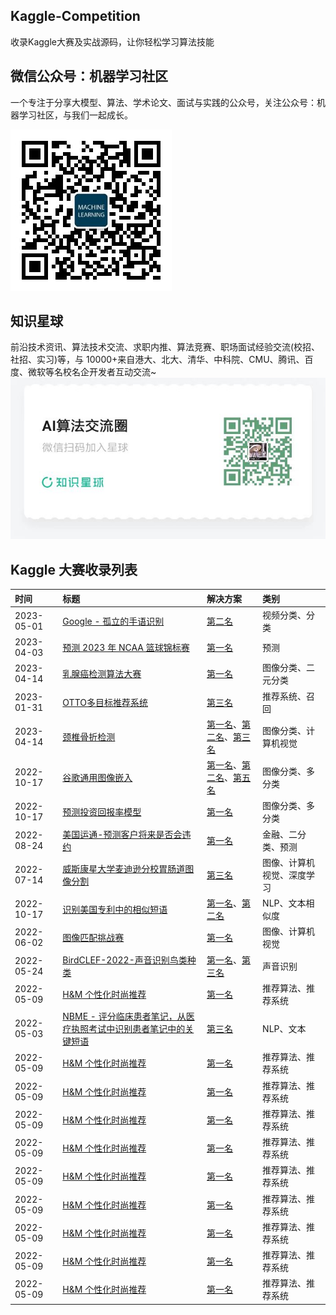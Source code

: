## Kaggle-Competition
收录Kaggle大赛及实战源码，让你轻松学习算法技能

## 微信公众号：机器学习社区

一个专注于分享大模型、算法、学术论文、面试与实践的公众号，关注公众号：机器学习社区，与我们一起成长。

![](https://github.com/ChenXi-code/Algorithm-Practice/blob/main/qrcode_for_gh_20ad92029419_258.jpg)

## 知识星球
前沿技术资讯、算法技术交流、求职内推、算法竞赛、职场面试经验交流(校招、社招、实习)等，与 10000+来自港大、北大、清华、中科院、CMU、腾讯、百度、微软等名校名企开发者互动交流~
![](https://github.com/ChenXi-code/Algorithm-Practice/blob/main/AI%E7%AE%97%E6%B3%95%E4%BA%A4%E6%B5%81%E5%9C%88.jpg)

## Kaggle 大赛收录列表

| 时间 | 标题 | 解决方案 | 类别 |
| :------ | :------ | :------ | :------ |
| 2023-05-01  | [Google - 孤立的手语识别](https://www.kaggle.com/competitions/asl-signs) | [第二名](https://github.com/ffs333/2nd_place_GISLR) | 视频分类、分类 | 
| 2023-04-03 | [预测 2023 年 NCAA 篮球锦标赛](https://www.kaggle.com/competitions/march-machine-learning-mania-2023/overview/description) | [第一名](https://www.kaggle.com/code/rustyb/paris-madness-2023) | 预测 |
| 2023-04-14 | [乳腺癌检测算法大赛](https://www.kaggle.com/competitions/rsna-breast-cancer-detection/overview/description) | [第一名](https://github.com/dangnh0611/kaggle_rsna_breast_cancer) | 图像分类、二元分类 | 
| 2023-01-31 | [OTTO多目标推荐系统](https://www.kaggle.com/competitions/otto-recommender-system/overview/description) | [第三名](https://github.com/cdeotte/Kaggle-OTTO-Comp) | 推荐系统、召回 | 
| 2023-04-14 | [颈椎骨折检测](https://www.kaggle.com/competitions/rsna-2022-cervical-spine-fracture-detection/overview/description) | [第一名](https://www.kaggle.com/competitions/rsna-2022-cervical-spine-fracture-detection/discussion/362787)、[第二名](https://github.com/ryanyuerong/RSNA2022RAWE)、[第三名](https://github.com/darraghdog/RSNA22) | 图像分类、计算机视觉 | 
| 2022-10-17 | [谷歌通用图像嵌入](https://www.kaggle.com/competitions/google-universal-image-embedding/overview/description) | [第一名](https://github.com/LouieShao/1st-Place-Solution-in-Google-Universal-Image-Embedding)、[第二名](https://github.com/XL-H/GUIE-2nd-Place-Solution)、[第五名](https://github.com/riron1206/kaggle-Google-Universal-Image-Embedding-Competition-5th-Place-Solution) | 图像分类、多分类 | 
| 2022-10-17 | [预测投资回报率模型](https://www.kaggle.com/competitions/ubiquant-market-prediction/overview/description) | [第一名](https://www.kaggle.com/competitions/ubiquant-market-prediction/discussion/338220) | 图像分类、多分类 | 
| 2022-08-24 | [美国运通-预测客户将来是否会违约](https://www.kaggle.com/competitions/amex-default-prediction/overview/description) | [第一名](https://github.com/jxzly/Kaggle-American-Express-Default-Prediction-1st-solution) | 金融、二分类、预测 | 
| 2022-07-14 | [威斯康星大学麦迪逊分校胃肠道图像分割](https://www.kaggle.com/competitions/uw-madison-gi-tract-image-segmentation/overview/description) | [第三名]( https://www.kaggle.com/code/hesene/3rd-place-winning-solution) | 图像、计算机视觉、深度学习 | 
| 2022-10-17 | [识别美国专利中的相似短语](https://www.kaggle.com/competitions/us-patent-phrase-to-phrase-matching/overview/description) | [第一名](https://github.com/chenghuige/US-Patent-Phrase-to-Phrase-Matching)、[第二名](https://www.kaggle.com/code/zzy990106/upppm-final) | NLP、文本相似度 | 
| 2022-06-02 | [图像匹配挑战赛](https://www.kaggle.com/competitions/google-universal-image-embedding/overview/description) | [第一名](https://www.kaggle.com/competitions/image-matching-challenge-2022/discussion/329131) | 图像、计算机视觉 | 
| 2022-05-24 | [BirdCLEF-2022-声音识别鸟类种类](https://www.kaggle.com/competitions/google-universal-image-embedding/overview/description) | [第一名](https://github.com/Selimonder/birdclef-2022)、[第三名](https://github.com/dazzle-me/birdclef-2022-3rd-place-solution) | 声音识别 | 
| 2022-05-09 | [H&M 个性化时尚推荐](https://www.kaggle.com/competitions/h-and-m-personalized-fashion-recommendations/overview/description) | [第一名](https://www.kaggle.com/competitions/h-and-m-personalized-fashion-recommendations/discussion/324070)| 推荐算法、推荐系统| 
| 2022-05-03 | [NBME - 评分临床患者笔记，从医疗执照考试中识别患者笔记中的关键短语](https://www.kaggle.com/competitions/nbme-score-clinical-patient-notes/overview/description) | [第三名](https://github.com/rbiswasfc/kaggle-nbme-3rd-place-solution)| NLP、文本| 
| 2022-05-09 | [H&M 个性化时尚推荐](https://www.kaggle.com/competitions/h-and-m-personalized-fashion-recommendations/overview/description) | [第一名](https://www.kaggle.com/competitions/h-and-m-personalized-fashion-recommendations/discussion/324070)| 推荐算法、推荐系统| 
| 2022-05-09 | [H&M 个性化时尚推荐](https://www.kaggle.com/competitions/h-and-m-personalized-fashion-recommendations/overview/description) | [第一名](https://www.kaggle.com/competitions/h-and-m-personalized-fashion-recommendations/discussion/324070)| 推荐算法、推荐系统| 
| 2022-05-09 | [H&M 个性化时尚推荐](https://www.kaggle.com/competitions/h-and-m-personalized-fashion-recommendations/overview/description) | [第一名](https://www.kaggle.com/competitions/h-and-m-personalized-fashion-recommendations/discussion/324070)| 推荐算法、推荐系统| 
| 2022-05-09 | [H&M 个性化时尚推荐](https://www.kaggle.com/competitions/h-and-m-personalized-fashion-recommendations/overview/description) | [第一名](https://www.kaggle.com/competitions/h-and-m-personalized-fashion-recommendations/discussion/324070)| 推荐算法、推荐系统| 
| 2022-05-09 | [H&M 个性化时尚推荐](https://www.kaggle.com/competitions/h-and-m-personalized-fashion-recommendations/overview/description) | [第一名](https://www.kaggle.com/competitions/h-and-m-personalized-fashion-recommendations/discussion/324070)| 推荐算法、推荐系统| 
| 2022-05-09 | [H&M 个性化时尚推荐](https://www.kaggle.com/competitions/h-and-m-personalized-fashion-recommendations/overview/description) | [第一名](https://www.kaggle.com/competitions/h-and-m-personalized-fashion-recommendations/discussion/324070)| 推荐算法、推荐系统| 
| 2022-05-09 | [H&M 个性化时尚推荐](https://www.kaggle.com/competitions/h-and-m-personalized-fashion-recommendations/overview/description) | [第一名](https://www.kaggle.com/competitions/h-and-m-personalized-fashion-recommendations/discussion/324070)| 推荐算法、推荐系统| 
| 2022-05-09 | [H&M 个性化时尚推荐](https://www.kaggle.com/competitions/h-and-m-personalized-fashion-recommendations/overview/description) | [第一名](https://www.kaggle.com/competitions/h-and-m-personalized-fashion-recommendations/discussion/324070)| 推荐算法、推荐系统| 
| 2022-05-09 | [H&M 个性化时尚推荐](https://www.kaggle.com/competitions/h-and-m-personalized-fashion-recommendations/overview/description) | [第一名](https://www.kaggle.com/competitions/h-and-m-personalized-fashion-recommendations/discussion/324070)| 推荐算法、推荐系统| 
